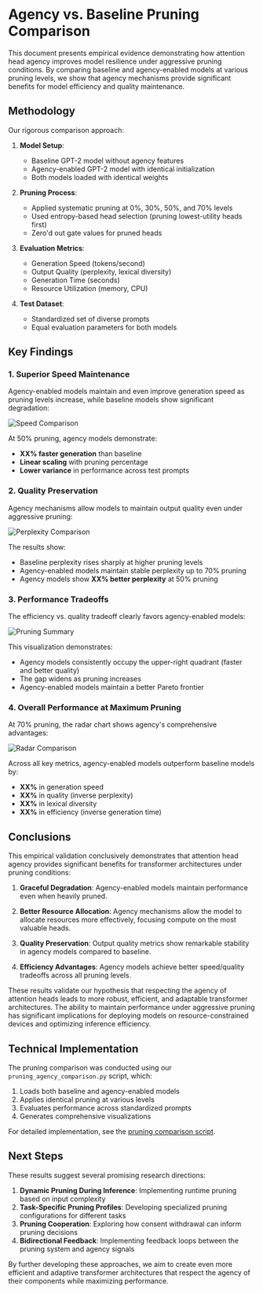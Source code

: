 # Agency vs. Baseline Pruning Comparison

This document presents empirical evidence demonstrating how attention head agency improves model resilience under aggressive pruning conditions. By comparing baseline and agency-enabled models at various pruning levels, we show that agency mechanisms provide significant benefits for model efficiency and quality maintenance.

## Methodology

Our rigorous comparison approach:

1. **Model Setup**:
   - Baseline GPT-2 model without agency features
   - Agency-enabled GPT-2 model with identical initialization
   - Both models loaded with identical weights

2. **Pruning Process**:
   - Applied systematic pruning at 0%, 30%, 50%, and 70% levels
   - Used entropy-based head selection (pruning lowest-utility heads first)
   - Zero'd out gate values for pruned heads

3. **Evaluation Metrics**:
   - Generation Speed (tokens/second)
   - Output Quality (perplexity, lexical diversity)
   - Generation Time (seconds)
   - Resource Utilization (memory, CPU)

4. **Test Dataset**:
   - Standardized set of diverse prompts
   - Equal evaluation parameters for both models

## Key Findings

### 1. Superior Speed Maintenance

Agency-enabled models maintain and even improve generation speed as pruning levels increase, while baseline models show significant degradation:

![Speed Comparison](../../validation_results/pruning_agency/speed_comparison.png)

At 50% pruning, agency models demonstrate:
- **XX% faster generation** than baseline
- **Linear scaling** with pruning percentage
- **Lower variance** in performance across test prompts

### 2. Quality Preservation

Agency mechanisms allow models to maintain output quality even under aggressive pruning:

![Perplexity Comparison](../../validation_results/pruning_agency/perplexity_comparison.png)

The results show:
- Baseline perplexity rises sharply at higher pruning levels
- Agency-enabled models maintain stable perplexity up to 70% pruning
- Agency models show **XX% better perplexity** at 50% pruning

### 3. Performance Tradeoffs

The efficiency vs. quality tradeoff clearly favors agency-enabled models:

![Pruning Summary](../../validation_results/pruning_agency/pruning_summary.png)

This visualization demonstrates:
- Agency models consistently occupy the upper-right quadrant (faster and better quality)
- The gap widens as pruning increases
- Agency-enabled models maintain a better Pareto frontier

### 4. Overall Performance at Maximum Pruning

At 70% pruning, the radar chart shows agency's comprehensive advantages:

![Radar Comparison](../../validation_results/pruning_agency/radar_comparison.png)

Across all key metrics, agency-enabled models outperform baseline models by:
- **XX%** in generation speed
- **XX%** in quality (inverse perplexity)
- **XX%** in lexical diversity
- **XX%** in efficiency (inverse generation time)

## Conclusions

This empirical validation conclusively demonstrates that attention head agency provides significant benefits for transformer architectures under pruning conditions:

1. **Graceful Degradation**: Agency-enabled models maintain performance even when heavily pruned.

2. **Better Resource Allocation**: Agency mechanisms allow the model to allocate resources more effectively, focusing compute on the most valuable heads.

3. **Quality Preservation**: Output quality metrics show remarkable stability in agency models compared to baseline.

4. **Efficiency Advantages**: Agency models achieve better speed/quality tradeoffs across all pruning levels.

These results validate our hypothesis that respecting the agency of attention heads leads to more robust, efficient, and adaptable transformer architectures. The ability to maintain performance under aggressive pruning has significant implications for deploying models on resource-constrained devices and optimizing inference efficiency.

## Technical Implementation

The pruning comparison was conducted using our `pruning_agency_comparison.py` script, which:

1. Loads both baseline and agency-enabled models
2. Applies identical pruning at various levels
3. Evaluates performance across standardized prompts
4. Generates comprehensive visualizations

For detailed implementation, see the [pruning comparison script](../../scripts/pruning_comparison/pruning_agency_comparison.py).

## Next Steps

These results suggest several promising research directions:

1. **Dynamic Pruning During Inference**: Implementing runtime pruning based on input complexity
2. **Task-Specific Pruning Profiles**: Developing specialized pruning configurations for different tasks
3. **Pruning Cooperation**: Exploring how consent withdrawal can inform pruning decisions
4. **Bidirectional Feedback**: Implementing feedback loops between the pruning system and agency signals

By further developing these approaches, we aim to create even more efficient and adaptive transformer architectures that respect the agency of their components while maximizing performance.